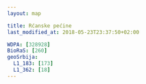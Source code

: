 ```yaml
---
layout: map

title: Rćanske pećine
last_modified_at: 2018-05-23T23:37:50+02:00

WDPA: [328928]
BioRaS: [260]
geoSrbija:
  L1_183: [173]
  L1_362: [18]
---
```

